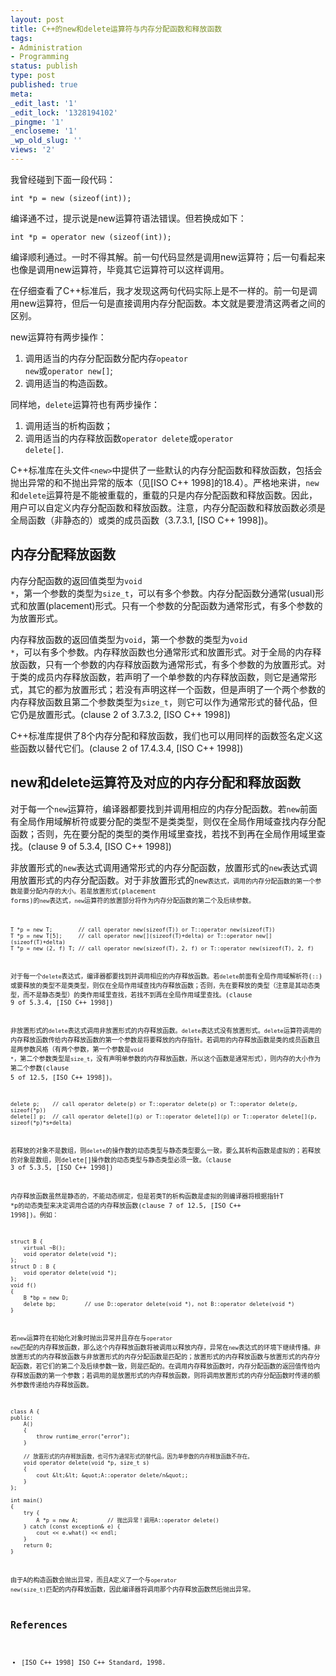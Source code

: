 ```yaml
---
layout: post
title: C++的new和delete运算符与内存分配函数和释放函数
tags:
- Administration
- Programming
status: publish
type: post
published: true
meta:
_edit_last: '1'
_edit_lock: '1328194102'
_pingme: '1'
_encloseme: '1'
_wp_old_slug: ''
views: '2'
---
```


我曾经碰到下面一段代码：

    int *p = new (sizeof(int));

编译通不过，提示说是new运算符语法错误。但若换成如下：

    int *p = operator new (sizeof(int));

编译顺利通过。一时不得其解。前一句代码显然是调用new运算符；后一句看起来也像是调用new运算符，毕竟其它运算符可以这样调用。

在仔细查看了C++标准后，我才发现这两句代码实际上是不一样的。前一句是调用new运算符，但后一句是直接调用内存分配函数。本文就是要澄清这两者之间的区别。

new运算符有两步操作：

1.  调用适当的内存分配函数分配内存<code>opeator new</code>或<code>operator new[]</code>;
2.  调用适当的构造函数。

同样地，<code>delete</code>运算符也有两步操作：

1.  调用适当的析构函数；
2.  调用适当的内存释放函数<code>operator delete</code>或<code>operator delete[]</code>.

C++标准库在头文件<code>&lt;new&gt;</code>中提供了一些默认的内存分配函数和释放函数，包括会抛出异常的和不抛出异常的版本（见[ISO C++ 1998]的18.4）。严格地来讲，<code>new</code>和<code>delete</code>运算符是不能被重载的，重载的只是内存分配函数和释放函数。因此，用户可以自定义内存分配函数和释放函数。注意，内存分配函数和释放函数必须是全局函数（非静态的）或类的成员函数（3.7.3.1, [ISO C++ 1998])。

## 内存分配释放函数

内存分配函数的返回值类型为<code>void *</code>，第一个参数的类型为<code>size_t</code>，可以有多个参数。内存分配函数分通常(usual)形式和放置(placement)形式。只有一个参数的分配函数为通常形式，有多个参数的为放置形式。

内存释放函数的返回值类型为<code>void</code>，第一个参数的类型为<code>void *</code>，可以有多个参数。内存释放函数也分通常形式和放置形式。对于全局的内存释放函数，只有一个参数的内存释放函数为通常形式，有多个参数的为放置形式。对于类的成员内存释放函数，若声明了一个单参数的内存释放函数，则它是通常形式，其它的都为放置形式；若没有声明这样一个函数，但是声明了一个两个参数的内存释放函数且第二个参数类型为<code>size_t</code>，则它可以作为通常形式的替代品，但它仍是放置形式。(clause 2 of 3.7.3.2, [ISO C++ 1998])

C++标准库提供了8个内存分配和释放函数，我们也可以用同样的函数签名定义这些函数以替代它们。(clause 2 of 17.4.3.4, [ISO C++ 1998])

## new和delete运算符及对应的内存分配和释放函数

对于每一个<code>new</code>运算符，编译器都要找到并调用相应的内存分配函数。若<code>new</code>前面有全局作用域解析符或要分配的类型不是类类型，则仅在全局作用域查找内存分配函数；否则，先在要分配的类型的类作用域里查找，若找不到再在全局作用域里查找。(clause 9 of 5.3.4, [ISO C++ 1998])

非放置形式的<code>new</code>表达式调用通常形式的内存分配函数，放置形式的<code>new</code>表达式调用放置形式的内存分配函数。对于非放置形式的<code>new<code>表达式，调用的内存分配函数的第一个参数是要分配内存的大小。若是放置形式(placement forms)的<code>new</code>表达式，<code>new</code>运算符的放置部分将作为内存分配函数的第二个及后续参数。

    T *p = new T;        // call operator new(sizeof(T)) or T::operator new(sizeof(T))
    T *p = new T[5];     // call operator new[](sizeof(T)+delta) or T::operator new[](sizeof(T)+delta)
    T *p = new (2, f) T; // call operator new(sizeof(T), 2, f) or T::operator new(sizeof(T), 2, f)

对于每一个<code>delete</code>表达式，编译器都要找到并调用相应的内存释放函数。若<code>delete</code>前面有全局作用域解析符(<code>::</code>)或要释放的类型不是类类型，则仅在全局作用域查找内存释放函数；否则，先在要释放的类型（注意是其动态类型，而不是静态类型）的类作用域里查找，若找不到再在全局作用域里查找。(clause 9 of 5.3.4, [ISO C++ 1998])

非放置形式的<code>delete</code>表达式调用非放置形式的内存释放函数。<code>delete</code>表达式没有放置形式。<code>delete</code>运算符调用的内存释放函数传给内存释放函数的第一个参数是将要释放的内存指针。若调用的内存释放函数是类的成员函数且是两参数风格（有两个参数，第一个参数是<code>void *</code>，第二个参数类型是<code>size_t</code>，没有声明单参数的内存释放函数，所以这个函数是通常形式），则内存的大小作为第二个参数(clause 5 of 12.5, [ISO C++ 1998])。

    delete p;    // call operator delete(p) or T::operator delete(p) or T::operator delete(p, sizeof(*p))
    delete[] p;  // call operator delete[](p) or T::operator delete[](p) or T::operator delete[](p, sizeof(*p)*s+delta)

若释放的对象不是数组，则<code>delete</code>的操作数的动态类型与静态类型要么一致，要么其析构函数是虚拟的；若释放的对象是数组，则delete[]操作数的动态类型与静态类型必须一致。（clause 3 of 5.3.5, [ISO C++ 1998])
    
内存释放函数虽然是静态的，不能动态绑定，但是若类T的析构函数是虚拟的则编译器将根据指针T *p的动态类型来决定调用合适的内存释放函数(clause 7 of 12.5, [ISO C++ 1998])。例如：
    
    struct B {
        virtual ~B();
        void operator delete(void *);
    };
    struct D : B {
        void operator delete(void *);
    };
    void f()
    {
        B *bp = new D;
        delete bp;         // use D::operator delete(void *), not B::operator delete(void *)
    }

若<code>new</code>运算符在初始化对象时抛出异常并且存在与<code>operator new</code>匹配的内存释放函数，那么这个内存释放函数将被调用以释放内存，异常在<code>new</code>表达式的环境下继续传播。非放置形式的内存释放函数与非放置形式的内存分配函数是匹配的；放置形式的内存释放函数与放置形式的内存分配函数，若它们的第二个及后续参数一致，则是匹配的。在调用内存释放函数时，内存分配函数的返回值传给内存释放函数的第一个参数；若调用的是放置形式的内存释放函数，则将调用放置形式的内存分配函数时传递的额外参数传递给内存释放函数。
    
    class A {
    public:
        A()
        {
            throw runtime_error("error");
        }

        // 放置形式的内存释放函数，也可作为通常形式的替代品，因为单参数的内存释放函数不存在。
        void operator delete(void *p, size_t s) 
        {
            cout &lt;&lt; &quot;A::operator delete/n&quot;;
        }
    };
    
    int main()
    {
        try {
            A *p = new A;         // 抛出异常！调用A::operator delete()
        } catch (const exception& e) {
            cout << e.what() << endl;
        }
        return 0;
    }

由于A的构造函数会抛出异常，而且A定义了一个与<code>operator new(size_t)</code>匹配的内存释放函数，因此编译器将调用那个内存释放函数然后抛出异常。

## References
* [ISO C++ 1998] ISO C++ Standard, 1998.
